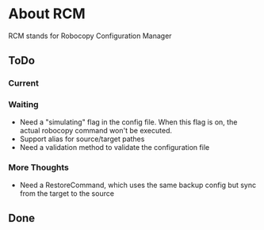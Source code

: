 # About RCM

RCM stands for Robocopy Configuration Manager

## ToDo

### Current

### Waiting

- Need a "simulating" flag in the config file. When this flag is on, the actual robocopy command won't be executed.
- Support alias for source/target pathes
- Need a validation method to validate the configuration file

### More Thoughts

- Need a RestoreCommand, which uses the same backup config but sync from the target to the source

## Done


